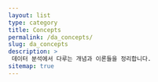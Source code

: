 ```yaml
---
layout: list
type: category
title: Concepts
permalink: /da_concepts/
slug: da_concepts
description: >
 데이터 분석에서 다루는 개념과 이론들을 정리합니다.
sitemap: true
---
```

